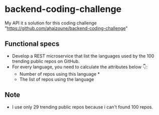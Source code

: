 # backend-coding-challenge

My API it s solution for this coding challenge "https://github.com/ahaizoune/backend-coding-challenge" 

## Functional specs

- Develop a REST microservice that list the languages used by the 100 trending public repos on GitHub.
- For every language, you need to calculate the attributes below 👇:
    - Number of repos using this language *
    - The list of repos using the language

## Note 
- I use only 29 trending public repos because i can't found 100 repos.
  
